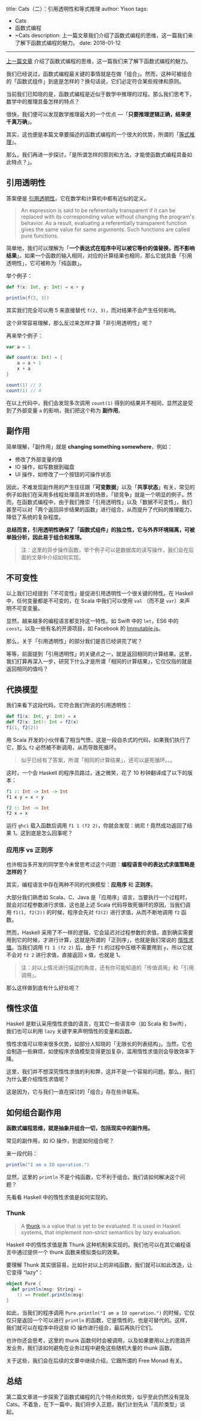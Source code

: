 title: Cats（二）：引用透明性和等式推理
author: Yison
tags: 
- Cats
- 函数式编程
- ~Cats
description: 上一篇文章我们介绍了函数式编程的思维，这一篇我们来了解下函数式编程的魅力。
date: 2018-01-12
---

[上一篇文章](https://scala.cool/2017/11/cats-1/) 介绍了函数式编程的思维，这一篇我们来了解下函数式编程的魅力。

我们已经说过，函数式编程最关键的事情就是在做「组合」。然而，这种可被组合的「函数式组件」到底是怎样的？换句话说，它们必定符合某些规律和原则。

当前我们已知晓的是，函数式编程是近似于数学中推理的过程。那么我们思考下，数学中的推理具备怎样的特点？

很快，我们便可以发现数学推理最大的一个优点 —「**只要推理逻辑正确，结果便千真万确**」。

其实，这也便是本篇文章要描述的函数式编程的一个很大的优势，所谓的「[等式推理](https://wiki.haskell.org/Equational_reasoning_examples)」。

那么，我们再进一步探讨，「是所谓怎样的原则和方法，才能使函数式编程具备如此特点？」。

## 引用透明性

答案便是 [引用透明性](https://en.wikipedia.org/wiki/Referential_transparency)，它在数学和计算机中都有近似的定义。

> An expression is said to be referentially transparent if it can be replaced with its corresponding value without changing the program's behavior. As a result, evaluating a referentially transparent function gives the same value for same arguments. Such functions are called pure functions.

简单地，我们可以理解为「**一个表达式在程序中可以被它等价的值替换，而不影响结果**」。如果一个函数的输入相同，对应的计算结果也相同，那么它就具备「引用透明性」，它可被称为「纯函数」。

举个例子：

```scala
def f(x: Int, y: Int) = x + y

println(f(2, 3))
```

其实我们完全可以用 5 来直接替代 `f(2, 3)`，而对结果不会产生任何影响。

这个非常容易理解，那么反过来怎样才算「非引用透明性」呢？

再来举个例子：

```scala
var a = 1

def count(x: Int) = {
	a = a + 1
	x + a
}

count(1) // 3
count(1) // 4
```

在以上代码中，我们会发现多次调用 `count(1)` 得到的结果并不相同，显然这是受到了外部变量 `a` 的影响，我们把这个称为 **副作用**。

## 副作用

简单理解，「副作用」就是 **changing something somewhere**，例如：

- 修改了外部变量的值
- IO 操作，如写数据到磁盘
- UI 操作，如修改了一个按钮的可操作状态

因此，不难发现副作用的产生往往跟「**可变数据**」以及「**共享状态**」有关，常见的例子如我们在采用多线程处理高并发的场景，「锁竞争」就是一个明显的例子。然而，在函数式编程中，由于我们推崇「引用透明性」以及「数据不可变性」，我们甚至可以对「两个返回异步结果的函数」进行组合，从而提升了代码的推理能力，降低了系统的复杂程度。

**总结而言，引用透明性确保了「函数式组件」的独立性，它与外界环境隔离，可被单独分析，因此易于组合和推理。**

> 注：这里的异步操作函数，举个例子可以是数据库的读写操作，我们会在后面的文章中介绍如何实现。

## 不可变性

以上我们已经提到「不可变性」是促进引用透明性一个很关键的特性。在 Haskell 中，任何变量都是不可变的，在 Scala 中我们可以使用 `val` （而不是 `var`）来声明不可变变量。

显然，越来越多的编程语言都支持这一特性。如 Swift 中的 `let`，ES6 中的 `const`。以及一些有名的开源项目，如 Facebook 的 [Immutable.js](https://github.com/facebook/immutable-js/)。

那么，关于「引用透明性」的部分我们是否已经讲完了呢？

等等，前面提到「引用透明性」的关键点之一，就是返回相同的计算结果。这里，我们打算再深入一步，研究下什么才是所谓「相同的计算结果」，它仅仅指的就是返回相同的值吗？

## 代换模型

我们来看下这段代码，它符合我们所说的引用透明性：

```scala
def f1(x: Int, y: Int) = x
def f2(x: Int): Int = f2(x)
f1(1, f2(2))
```

用 Scala 开发的小伙伴看了相当气愤，这是一段自杀式的代码，如果我们执行了它，那么 `f2` 必然被不断调用，从而导致死循环。

> 似乎已经有了答案，所谓「相同的计算结果」，还可以是死循环。。。

这时，一个会 Haskell 的程序员路过，迷之微笑，花了 10 秒钟翻译成了以下的版本：

```haskell
f1 :: Int -> Int -> Int
f1 x y = x + y

f2 :: Int -> Int
f2 x = x
```

运行 `ghci` 载入函数后调用 `f1 1 (f2 2)`，你就会发现：纳尼！竟然成功返回了结果 1。这到底是怎么回事呢？

### 应用序 vs 正则序

也许相当多开发的同学至今未曾思考过这个问题：**编程语言中的表达式求值策略是怎样的？**

其实，编程语言中存在两种不同的代换模型：**应用序** 和 **正则序**。

大部分我们熟悉如 Scala、C、Java 是「应用序」语言，当要执行一个过程时，就会对过程参数进行求值，这也是上述 Scala 代码导致死循环的原因，当我们调用 `f1(1, f2(2))` 的时候，程序会先对 `f2(2)` 进行求值，从而不断地调用 `f2` 函数。

然而，Haskell 采用了不一样的逻辑，它会延迟对过程参数的求值，直到确实需要用到它的时候，才进行计算，这就是所谓的「正则序」，也就是我们常说的 [惰性求值](https://en.wikipedia.org/wiki/Lazy_evaluation)。当我们调用 `f1 1 (f2 2)` 后，由于 `f1` 的过程中压根不需要用到 `y`，所以它就不会对 `f2 2` 进行求值，直接返回 `x` 值，也就是 1。

> 注：对以上情况进行描述的角度，还有你可能知道的「传值调用」和「引用调用」。

那么这样做到底有什么好处呢？

## 惰性求值

Haskell 是默认采用惰性求值的语言，在其它一些语言中（如 Scala 和 Swift），我们也可以利用 `lazy` 关键字来声明惰性的变量和函数。

惰性求值可以带来很多优势，如部分人知晓的「无限长的列表结构」。当然，它也会制造一些麻烦，如使程序求值模型变得更加复杂，滥用惰性求值则会导致效率下降。

这里，我们并不想深究惰性求值的利和弊，这并不是一个容易的问题。那么，我们为什么要介绍惰性求值呢？

这是因为，它与我们一直在探讨的「组合」存在些许联系。

## 如何组合副作用

**函数式编程思维，就是抽象并组合一切，包括现实中的副作用。**

常见的副作用，如 IO 操作，到底如何组合呢？

来一段代码：

```scala
println("I am a IO operation.")
```

显然，这里的 `println` 不是个纯函数，它不利于组合。我们该如何解决这个问题？

先看看 Haskell 中的惰性求值是如何实现的。

### Thunk

> A [thunk](https://wiki.haskell.org/Thunk) is a value that is yet to be evaluated. It is used in Haskell systems, that implement non-strict semantics by lazy evaluation.

Haskell 中的惰性求值是靠 Thunk 这种机制来实现的。我们也可以在其它编程语言中通过提供一个 thunk 函数来模拟类似的效果。

要理解 Thunk 其实很容易，比如针对以上的非纯函数，我们就可以如此改造，让它变得 “lazy”：

```scala
object Pure {
  def println(msg: String) =
    () => Predef.println(msg)
}
```

如此，当我们的程序调用 `Pure.println("I am a IO operation.")` 的时候，它仅仅只是返回一个可以进行 `println` 的函数，它是惰性的，也是可替代的。这样，我们就可以在程序中将这些 IO 操作进行组合，最后再执行它们。

也许你还会思考，这里的 thunk 函数何时会被调用，以及如果要用以上的思路开发业务，我们该如何避免在业务过程中避免这些随机大量的 thunk 函数。

关于这些，我们会在后续的文章中继续介绍，它跟所谓的 Free Monad 有关。

## 总结

第二篇文章进一步探索了函数式编程的几个特点和优势，似乎至此仍然没有提及 Cats。不着急，在下一篇中，我们将步入正题，我们计划先从「高阶类型」谈起。